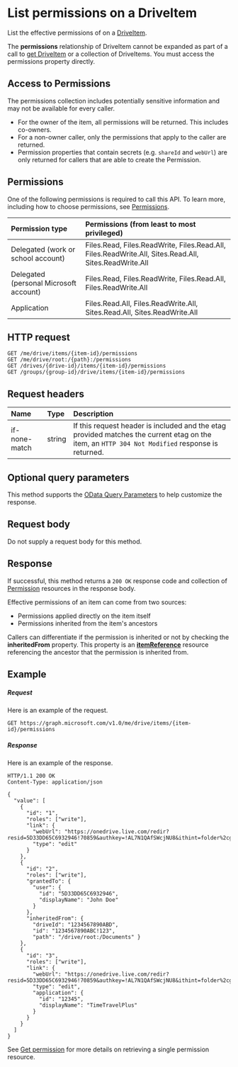 # List permissions on a DriveItem

List the effective permissions of on a [DriveItem](../resources/driveitem.md).

The **permissions** relationship of DriveItem cannot be expanded as part of a call to [get DriveItem](item_get.md) or a collection of DriveItems.
You must access the permissions property directly.

## Access to Permissions

The permissions collection includes potentially sensitive information and may not be available for every caller.

* For the owner of the item, all permissions will be returned. 
  This includes co-owners.
* For a non-owner caller, only the permissions that apply to the caller are returned.
* Permission properties that contain secrets (e.g. `shareId` and `webUrl`) are only returned for callers that are able to create the Permission.

## Permissions
One of the following permissions is required to call this API. To learn more, including how to choose permissions, see [Permissions](../../../concepts/permissions_reference.md).

|Permission type      | Permissions (from least to most privileged)              | 
|:--------------------|:---------------------------------------------------------| 
|Delegated (work or school account) | Files.Read, Files.ReadWrite, Files.Read.All, Files.ReadWrite.All, Sites.Read.All, Sites.ReadWrite.All    | 
|Delegated (personal Microsoft account) | Files.Read, Files.ReadWrite, Files.Read.All, Files.ReadWrite.All    | 
|Application | Files.Read.All, Files.ReadWrite.All, Sites.Read.All, Sites.ReadWrite.All | 

## HTTP request
<!-- { "blockType": "ignored" } -->
```http
GET /me/drive/items/{item-id}/permissions
GET /me/drive/root:/{path}:/permissions
GET /drives/{drive-id}/items/{item-id}/permissions
GET /groups/{group-id}/drive/items/{item-id}/permissions
```

## Request headers

| Name          | Type   | Description                                                                                                                                     |
|:--------------|:-------|:------------------------------------------------------------------------------------------------------------------------------------------------|
| if-none-match | string | If this request header is included and the etag provided matches the current etag on the item, an `HTTP 304 Not Modified` response is returned. |


## Optional query parameters
This method supports the [OData Query Parameters](http://developer.microsoft.com/en-us/graph/docs/overview/query_parameters) to help customize the response.

## Request body
Do not supply a request body for this method.

## Response
If successful, this method returns a `200 OK` response code and collection of [Permission](../resources/permission.md) resources in the response body.

Effective permissions of an item can come from two sources:

* Permissions applied directly on the item itself
* Permissions inherited from the item's ancestors

Callers can differentiate if the permission is inherited or not by checking the **inheritedFrom** property.
This property is an [**itemReference**](../resources/itemreference.md) resource referencing the ancestor that the permission is inherited from.

## Example
##### Request
Here is an example of the request.
<!-- {
  "blockType": "request",
  "name": "get_permissions"
}-->
```http
GET https://graph.microsoft.com/v1.0/me/drive/items/{item-id}/permissions
```


##### Response
Here is an example of the response.
<!-- {
  "blockType": "response",
  "truncated": true,
  "@odata.type": "microsoft.graph.permission",
  "isCollection": true
} -->
```http
HTTP/1.1 200 OK
Content-Type: application/json

{
  "value": [
    {
      "id": "1",
      "roles": ["write"],
      "link": {
        "webUrl": "https://onedrive.live.com/redir?resid=5D33DD65C6932946!70859&authkey=!AL7N1QAfSWcjNU8&ithint=folder%2cgif",
        "type": "edit"
      }
    },
    {
      "id": "2",
      "roles": ["write"],
      "grantedTo": {
        "user": {
          "id": "5D33DD65C6932946",
          "displayName": "John Doe"
        }
      },
      "inheritedFrom": {
        "driveId": "1234567890ABD",
        "id": "1234567890ABC!123",
        "path": "/drive/root:/Documents" }
    },
    {
      "id": "3",
      "roles": ["write"],
      "link": {
        "webUrl": "https://onedrive.live.com/redir?resid=5D33DD65C6932946!70859&authkey=!AL7N1QAfSWcjNU8&ithint=folder%2cgif",
        "type": "edit",
        "application": {
          "id": "12345",
          "displayName": "TimeTravelPlus"
        }
      }
    }
  ]
}
```

See [Get permission](permission_get.md) for more details on retrieving a single permission resource.


<!-- uuid: 8fcb5dbc-d5aa-4681-8e31-b001d5168d79
2015-10-25 14:57:30 UTC -->
<!-- {
  "type": "#page.annotation",
  "description": "List permissions",
  "keywords": "",
  "section": "documentation",
  "tocPath": "OneDrive/Item/List permissions"
}-->
